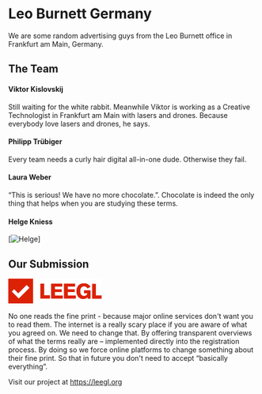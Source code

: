 Leo Burnett Germany
===================

We are some random advertising guys from the Leo Burnett office in Frankfurt am Main, Germany.

The Team
--------

#### Viktor Kislovskij
Still waiting for the white rabbit. Meanwhile Viktor is working as a Creative Technologist in Frankfurt am Main with lasers and drones. Because everybody love lasers and drones, he says.

#### Philipp Trübiger
Every team needs a curly hair digital all-in-one dude. Otherwise they fail.

#### Laura Weber
“This is serious! We have no more chocolate.”. Chocolate is indeed the only thing that helps when you are studying these terms.

#### Helge Kniess
[![Helge](/img/helge.jpg "Helge")]


Our Submission
--------------

[![LEEGL.org](https://github.com/kislovskij/leegl/raw/master/chrome-extension/app/images/leegl.png "LEEGL.org")](https://leegl.org)

No one reads the fine print - because major online services don't want you to read them. The internet is a really scary place if you are aware of what you agreed on. We need to change that. By offering transparent overviews of what the terms really are – implemented directly into the registration process. By doing so we force online platforms to change something about their fine print. So that in future you don't need to accept “basically everything”.

Visit our project at https://leegl.org
